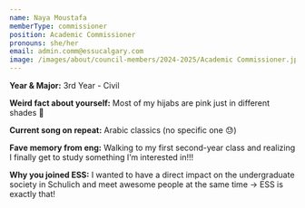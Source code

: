 ```yaml
---
name: Naya Moustafa
memberType: commissioner
position: Academic Commissioner
pronouns: she/her
email: admin.comm@essucalgary.com
image: /images/about/council-members/2024-2025/Academic Commissioner.jpg
---
```


**Year & Major:** 3rd Year - Civil

**Weird fact about yourself:** Most of my hijabs are pink just in different shades 🎀

**Current song on repeat:** Arabic classics (no specific one 😓)

**Fave memory from eng:** Walking to my first second-year class and realizing I finally get to study something I’m interested in!!!

**Why you joined ESS:** I wanted to have a direct impact on the undergraduate society in Schulich and meet awesome people at the same time -> ESS is exactly that!
